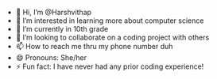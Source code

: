 - 👋 Hi, I’m @Harshvithap
- 👀 I’m interested in learning more about computer science
- 🌱 I’m currently in 10th grade
- 💞️ I’m looking to collaborate on a coding project with others
- 📫 How to reach me thru my phone number duh
- 😄 Pronouns: She/her
- ⚡ Fun fact: I have never had any prior coding experience!

<!---
Harshvithap/Harshvithap is a ✨ special ✨ repository because its `README.md` (this file) appears on your GitHub profile.
You can click the Preview link to take a look at your changes.
--->

